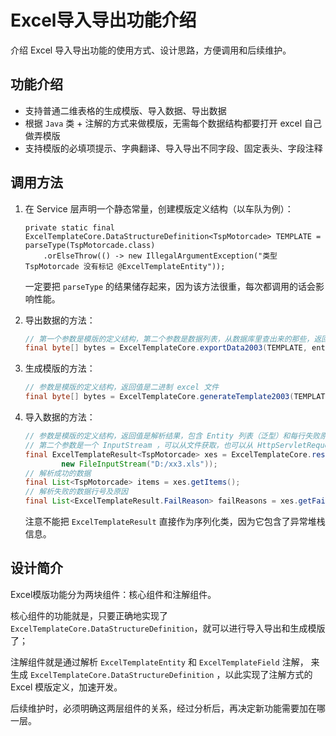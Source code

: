# Excel导入导出功能介绍
介绍 Excel 导入导出功能的使用方式、设计思路，方便调用和后续维护。

## 功能介绍
- 支持普通二维表格的生成模版、导入数据、导出数据
- 根据 `Java` 类 + 注解的方式来做模版，无需每个数据结构都要打开 excel 自己做弄模版
- 支持模版的必填项提示、字典翻译、导入导出不同字段、固定表头、字段注释

## 调用方法
1. 在 Service 层声明一个静态常量，创建模版定义结构（以车队为例）：
    ```
    private static final ExcelTemplateCore.DataStructureDefinition<TspMotorcade> TEMPLATE = parseType(TspMotorcade.class)
        .orElseThrow(() -> new IllegalArgumentException("类型 TspMotorcade 没有标记 @ExcelTemplateEntity"));
    ```
    一定要把 `parseType` 的结果储存起来，因为该方法很重，每次都调用的话会影响性能。
    
2. 导出数据的方法：
    ```java
    // 第一个参数是模版的定义结构，第二个参数是数据列表，从数据库里查出来的那些，返回值是二进制 excel 文件
    final byte[] bytes = ExcelTemplateCore.exportData2003(TEMPLATE, entityList);
    ```

3. 生成模版的方法：
    ```java
    // 参数是模版的定义结构，返回值是二进制 excel 文件
    final byte[] bytes = ExcelTemplateCore.generateTemplate2003(TEMPLATE);
    ```

4. 导入数据的方法：
    ```java
    // 参数是模版的定义结构，返回值是解析结果，包含 Entity 列表（泛型）和每行失败原因。
    // 第二个参数是一个 InputStream ，可以从文件获取，也可以从 HttpServletRequest 中进行获取
    final ExcelTemplateResult<TspMotorcade> xes = ExcelTemplateCore.resolveData2003(TEMPLATE, 
            new FileInputStream("D:/xx3.xls"));
    // 解析成功的数据
    final List<TspMotorcade> items = xes.getItems();
    // 解析失败的数据行号及原因
    final List<ExcelTemplateResult.FailReason> failReasons = xes.getFailReasons();
    ```
    注意不能把 `ExcelTemplateResult` 直接作为序列化类，因为它包含了异常堆栈信息。
    
## 设计简介
Excel模版功能分为两块组件：核心组件和注解组件。 

核心组件的功能就是，只要正确地实现了 `ExcelTemplateCore.DataStructureDefinition`，就可以进行导入导出和生成模版了；

注解组件就是通过解析 `ExcelTemplateEntity` 和 `ExcelTemplateField` 注解， 
来生成 `ExcelTemplateCore.DataStructureDefinition` ，以此实现了注解方式的 Excel 模版定义，加速开发。  

后续维护时，必须明确这两层组件的关系，经过分析后，再决定新功能需要加在哪一层。
